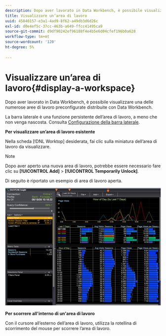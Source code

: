 ```yaml
---
description: Dopo aver lavorato in Data Workbench, è possibile visualizzare una delle numerose aree di lavoro preconfigurate distribuite con Data Workbench.
title: Visualizzare un’area di lavoro
uuid: 45840157-e3a1-4ad9-8f62-a49db3d6d26c
exl-id: d0e4ef5c-37cc-463b-a649-ffcc41495ca9
source-git-commit: d9df90242ef96188f4e4b5e6d04cfef196b0a628
workflow-type: tm+mt
source-wordcount: '120'
ht-degree: 5%

---
```


# Visualizzare un’area di lavoro{#display-a-workspace}

Dopo aver lavorato in Data Workbench, è possibile visualizzare una delle numerose aree di lavoro preconfigurate distribuite con Data Workbench.

La barra laterale è una funzione persistente dell’area di lavoro, a meno che non venga nascosta. Consulta [Configurazione della barra laterale](../../../home/c-get-started/c-config-sidebar.md#concept-41db771b302e43018e5a9daa40b397e6).

**Per visualizzare un’area di lavoro esistente**

Nella scheda [!DNL Worktop] desiderata, fai clic sulla miniatura dell’area di lavoro da visualizzare.

>[!NOTE]
>
>Dopo aver aperto una nuova area di lavoro, potrebbe essere necessario fare clic su **[!UICONTROL Add]** > **[!UICONTROL Temporarily Unlock]**.

Di seguito è riportato un esempio di area di lavoro aperta.

![](assets/client-dis.png)

**Per scorrere all&#39;interno di un&#39;area di lavoro**

Con il cursore all’esterno dell’area di lavoro, utilizza la rotellina di scorrimento del mouse per scorrere l’area di lavoro.
